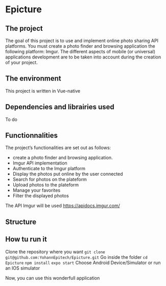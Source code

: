# Epicture

## The project
The goal of this project is to use and implement online photo sharing API platforms.
You must create a photo finder and browsing application the following platform: Imgur.
The different aspects of mobile (or universal) applications development are to be taken into account during
the creation of your project.

## The environment
This project is written in Vue-native

## Dependencies and librairies used
To do

## Functionnalities
The project’s functionalities are set out as follows:
- create a photo finder and browsing application.
- Imgur API implementation
- Authenticate to the Imgur platform
- Display the photos put online by the user connected
- Search for photos on the plateform
- Upload photos to the plateform
- Manage your favorites
- Filter the displayed photos

The API Imgur will be used https://apidocs.imgur.com/

## Structure

## How tu run it

Clone the repository where you want
`git clone git@github.com:YohannEpitech/Epicture.git`
Go inside the folder
`cd Epicture`
`npm install`
`expo start`
Choose Android Device/Simulator or run an IOS simulator

Now, you can use this wonderfull application

